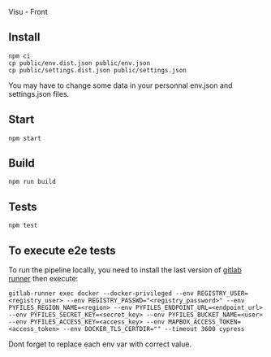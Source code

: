 Visu - Front

## Install

    npm ci
    cp public/env.dist.json public/env.json
    cp public/settings.dist.json public/settings.json

You may have to change some data in your personnal env.json and settings.json files.

## Start

    npm start

## Build

    npm run build

## Tests

    npm test

## To execute e2e tests

To run the pipeline locally, you need to install the last version of [gitlab runner](https://docs.gitlab.com/runner/install/) then execute:

    gitlab-runner exec docker --docker-privileged --env REGISTRY_USER=<registry_user> --env REGISTRY_PASSWD="<registry_password>" --env PYFILES_REGION_NAME=<region> --env PYFILES_ENDPOINT_URL=<endpoint_url> --env PYFILES_SECRET_KEY=<secret_key> --env PYFILES_BUCKET_NAME=<user> --env PYFILES_ACCESS_KEY=<access_key> --env MAPBOX_ACCESS_TOKEN=<access_token> --env DOCKER_TLS_CERTDIR="" --timeout 3600 cypress

Dont forget to replace each env var with correct value.
